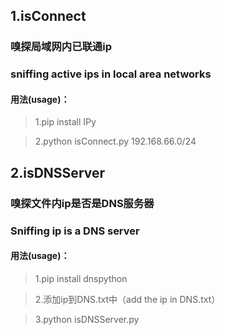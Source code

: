 ## 1.isConnect
### 嗅探局域网内已联通ip  
### sniffing active ips in local area networks

#### 用法(usage)：

> 1.pip install IPy

> 2.python isConnect.py 192.168.66.0/24


## 2.isDNSServer
### 嗅探文件内ip是否是DNS服务器
### Sniffing ip is a DNS server 

#### 用法(usage)：

> 1.pip install dnspython

> 2.添加ip到DNS.txt中（add the ip in DNS.txt）

> 3.python isDNSServer.py